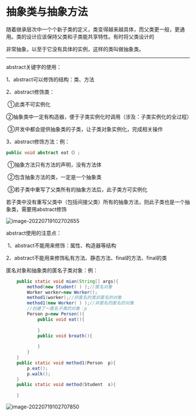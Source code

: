 # 抽象类与抽象方法
随着继承层次中一个个新子类的定义，类变得越来越具体，而父类更一般，更通用。类的设计应该保持父类和子类能共享特性。有时将父类设计的

非常抽象，以至于它没有具体的实例，这样的类叫做抽象类。

---
abstract关键字的使用：

1、abstract可以修饰的结构：类、方法

2、abstract修饰类：

​	①此类不可实例化

​	②抽象类中一定有构造器，便于子类实例化时调用（涉及：子类实例化的全过程）

​	③开发中都会提供抽象类的子类，让子类对象实例化，完成相关操作

3、abstract修饰方法：例：

```java
public void abstract eat（）;
```
​	①抽象方法只有方法的声明，没有方法体

​	②包含抽象方法的类，一定是一个抽象类

​	③若子类中重写了父类所有的抽象方法后，此子类方可实例化

​	若子类中没有重写父类中（包括间接父类）所有的抽象方法，则此子类也是一个抽象类，需要用abstract修饰 

![image-20220719102702655](https://gitee.com/Enteral/images/raw/master/https://gitee.com/enteral/images/image-20220719102702655.png)

abstract使用的注意点：

​	1、abstract不能用来修饰：属性、构造器等结构

​	2、abstract不能用来修饰私有方法、静态方法、final的方法、final的类

匿名对象和抽象类的匿名子类对象：例：

```java
	public static void mian(String[] args){
		method(new Student( ) );//匿名对象
		Worker worker=new Worker();
		method1(worker);//非匿名的类非匿名的对象
		method1(new Worker( ) );//非匿名的匿名的对象
		//创建了一匿名子类的对象：p
		Person p=new Person(){
			public void eat(){
			
			}
			public void breath(){
			
			}
		}
	}
	public static void method1(Person  p){
		p.eat();
		p.walk();
	}
	public static void method(Student  s){
	
	}
```
![image-20220719102707850](https://gitee.com/Enteral/images/raw/master/https://gitee.com/enteral/images/image-20220719102707850.png)

